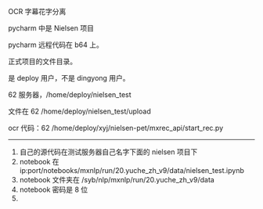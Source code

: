 
OCR 字幕花字分离   

pycharm 中是 Nielsen 项目    

pycharm 远程代码在 b64 上。   




正式项目的文件目录。   

是 deploy 用户，不是 dingyong 用户。    

62 服务器，/home/deploy/nielsen_test   

文件在 62  /home/deploy/nielsen_test/upload    

ocr 代码：62 /home/deploy/xyj/nielsen-pet/mxrec_api/start_rec.py    



***   

1. 自己的源代码在测试服务器自己名字下面的 nielsen 项目下  
2. notebook 在 ip:port/notebooks/mxnlp/run/20.yuche_zh_v9/data/nielsen_test.ipynb  
3. notebook 文件夹在 /syb/nlp/mxnlp/run/20.yuche_zh_v9/data  
4. notebook 密码是 8 位  
5. 



